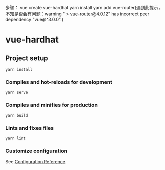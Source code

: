 步骤：
vue create vue-hardhat
yarn install
yarn add vue-router(遇到此提示，不知是否会有问题：warning " > vue-router@4.0.12" has incorrect peer dependency "vue@^3.0.0".)

# vue-hardhat

## Project setup

```
yarn install
```

### Compiles and hot-reloads for development

```
yarn serve
```

### Compiles and minifies for production

```
yarn build
```

### Lints and fixes files

```
yarn lint
```

### Customize configuration

See [Configuration Reference](https://cli.vuejs.org/config/).
